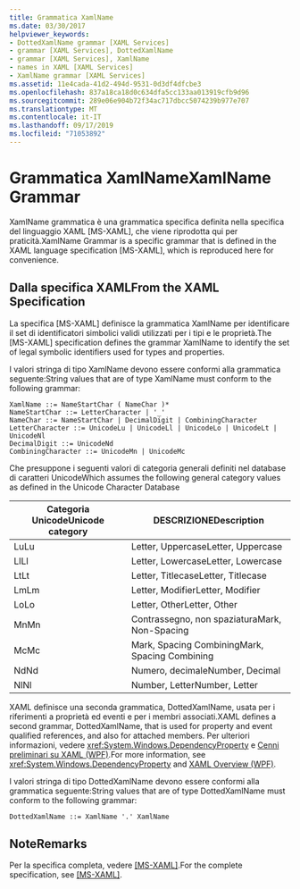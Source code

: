 ```yaml
---
title: Grammatica XamlName
ms.date: 03/30/2017
helpviewer_keywords:
- DottedXamlName grammar [XAML Services]
- grammar [XAML Services], DottedXamlName
- grammar [XAML Services], XamlName
- names in XAML [XAML Services]
- XamlName grammar [XAML Services]
ms.assetid: 11e4cada-41d2-494d-9531-0d3df4dfcbe3
ms.openlocfilehash: 837a18ca18d0c634dfa5cc133aa013919cfb9d96
ms.sourcegitcommit: 289e06e904b72f34ac717dbcc5074239b977e707
ms.translationtype: MT
ms.contentlocale: it-IT
ms.lasthandoff: 09/17/2019
ms.locfileid: "71053892"
---
```

# <a name="xamlname-grammar"></a><span data-ttu-id="d2892-102">Grammatica XamlName</span><span class="sxs-lookup"><span data-stu-id="d2892-102">XamlName Grammar</span></span>
<span data-ttu-id="d2892-103">XamlName grammatica è una grammatica specifica definita nella specifica del linguaggio XAML [MS-XAML], che viene riprodotta qui per praticità.</span><span class="sxs-lookup"><span data-stu-id="d2892-103">XamlName Grammar is a specific grammar that is defined in the XAML language specification [MS-XAML], which is reproduced here for convenience.</span></span>  
  
## <a name="from-the-xaml-specification"></a><span data-ttu-id="d2892-104">Dalla specifica XAML</span><span class="sxs-lookup"><span data-stu-id="d2892-104">From the XAML Specification</span></span>  
 <span data-ttu-id="d2892-105">La specifica [MS-XAML] definisce la grammatica XamlName per identificare il set di identificatori simbolici validi utilizzati per i tipi e le proprietà.</span><span class="sxs-lookup"><span data-stu-id="d2892-105">The [MS-XAML] specification defines the grammar XamlName to identify the set of legal symbolic identifiers used for types and properties.</span></span>  
  
 <span data-ttu-id="d2892-106">I valori stringa di tipo XamlName devono essere conformi alla grammatica seguente:</span><span class="sxs-lookup"><span data-stu-id="d2892-106">String values that are of type XamlName must conform to the following grammar:</span></span>  
  
```xaml  
XamlName ::= NameStartChar ( NameChar )*   
NameStartChar ::= LetterCharacter | '_'   
NameChar ::= NameStartChar | DecimalDigit | CombiningCharacter   
LetterCharacter ::= UnicodeLu | UnicodeLl | UnicodeLo | UnicodeLt | UnicodeNl   
DecimalDigit ::= UnicodeNd   
CombiningCharacter ::= UnicodeMn | UnicodeMc  
```  
  
 <span data-ttu-id="d2892-107">Che presuppone i seguenti valori di categoria generali definiti nel database di caratteri Unicode</span><span class="sxs-lookup"><span data-stu-id="d2892-107">Which assumes the following general category values as defined in the Unicode Character Database</span></span>  

| <span data-ttu-id="d2892-108">Categoria Unicode</span><span class="sxs-lookup"><span data-stu-id="d2892-108">Unicode category</span></span>   | <span data-ttu-id="d2892-109">DESCRIZIONE</span><span class="sxs-lookup"><span data-stu-id="d2892-109">Description</span></span>                   |
|--------------------|-------------------------------|
| <span data-ttu-id="d2892-110">Lu</span><span class="sxs-lookup"><span data-stu-id="d2892-110">Lu</span></span>                 | <span data-ttu-id="d2892-111">Letter, Uppercase</span><span class="sxs-lookup"><span data-stu-id="d2892-111">Letter, Uppercase</span></span>             |
| <span data-ttu-id="d2892-112">Ll</span><span class="sxs-lookup"><span data-stu-id="d2892-112">Ll</span></span>                 | <span data-ttu-id="d2892-113">Letter, Lowercase</span><span class="sxs-lookup"><span data-stu-id="d2892-113">Letter, Lowercase</span></span>             |
| <span data-ttu-id="d2892-114">Lt</span><span class="sxs-lookup"><span data-stu-id="d2892-114">Lt</span></span>                 | <span data-ttu-id="d2892-115">Letter, Titlecase</span><span class="sxs-lookup"><span data-stu-id="d2892-115">Letter, Titlecase</span></span>             |
| <span data-ttu-id="d2892-116">Lm</span><span class="sxs-lookup"><span data-stu-id="d2892-116">Lm</span></span>                 | <span data-ttu-id="d2892-117">Letter, Modifier</span><span class="sxs-lookup"><span data-stu-id="d2892-117">Letter, Modifier</span></span>              |
| <span data-ttu-id="d2892-118">Lo</span><span class="sxs-lookup"><span data-stu-id="d2892-118">Lo</span></span>                 | <span data-ttu-id="d2892-119">Letter, Other</span><span class="sxs-lookup"><span data-stu-id="d2892-119">Letter, Other</span></span>                 |
| <span data-ttu-id="d2892-120">Mn</span><span class="sxs-lookup"><span data-stu-id="d2892-120">Mn</span></span>                 | <span data-ttu-id="d2892-121">Contrassegno, non spaziatura</span><span class="sxs-lookup"><span data-stu-id="d2892-121">Mark, Non-Spacing</span></span>             |
| <span data-ttu-id="d2892-122">Mc</span><span class="sxs-lookup"><span data-stu-id="d2892-122">Mc</span></span>                 | <span data-ttu-id="d2892-123">Mark, Spacing Combining</span><span class="sxs-lookup"><span data-stu-id="d2892-123">Mark, Spacing Combining</span></span>       |
| <span data-ttu-id="d2892-124">Nd</span><span class="sxs-lookup"><span data-stu-id="d2892-124">Nd</span></span>                 | <span data-ttu-id="d2892-125">Numero, decimale</span><span class="sxs-lookup"><span data-stu-id="d2892-125">Number, Decimal</span></span>               |
| <span data-ttu-id="d2892-126">Nl</span><span class="sxs-lookup"><span data-stu-id="d2892-126">Nl</span></span>                 | <span data-ttu-id="d2892-127">Number, Letter</span><span class="sxs-lookup"><span data-stu-id="d2892-127">Number, Letter</span></span>                |
 
 <span data-ttu-id="d2892-128">XAML definisce una seconda grammatica, DottedXamlName, usata per i riferimenti a proprietà ed eventi e per i membri associati.</span><span class="sxs-lookup"><span data-stu-id="d2892-128">XAML defines a second grammar, DottedXamlName, that is used for property and event qualified references, and also for attached members.</span></span> <span data-ttu-id="d2892-129">Per ulteriori informazioni, vedere <xref:System.Windows.DependencyProperty> e [Cenni preliminari su XAML (WPF)](../wpf/advanced/xaml-overview-wpf.md).</span><span class="sxs-lookup"><span data-stu-id="d2892-129">For more information, see <xref:System.Windows.DependencyProperty> and [XAML Overview (WPF)](../wpf/advanced/xaml-overview-wpf.md).</span></span>  
  
 <span data-ttu-id="d2892-130">I valori stringa di tipo DottedXamlName devono essere conformi alla grammatica seguente:</span><span class="sxs-lookup"><span data-stu-id="d2892-130">String values that are of type DottedXamlName must conform to the following grammar:</span></span>  
  
```xaml  
DottedXamlName ::= XamlName '.' XamlName  
```  
  
## <a name="remarks"></a><span data-ttu-id="d2892-131">Note</span><span class="sxs-lookup"><span data-stu-id="d2892-131">Remarks</span></span>  
 <span data-ttu-id="d2892-132">Per la specifica completa, vedere [ \[MS-XAML\]](https://go.microsoft.com/fwlink/?LinkId=114525).</span><span class="sxs-lookup"><span data-stu-id="d2892-132">For the complete specification, see [\[MS-XAML\]](https://go.microsoft.com/fwlink/?LinkId=114525).</span></span>
